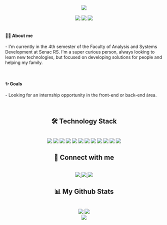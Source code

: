 
<div align="center">
  <img src="https://cdn.discordapp.com/attachments/936094333248086058/936415895994138714/homeDeveloper.png" />
</div>

</br>

<div align="center">
 <img src="https://badges.pufler.dev/visits/LeoDiasz/LeoDiasz"/> 
 <img src="https://badges.pufler.dev/repos/LeoDiasz"/>
 <img src="https://badges.pufler.dev/commits/monthly/LeoDiasz" />
</div>

</br>

<section>
  <div>
    <h4>👨‍💻 About me </h4>
    <p align="left">
      - I'm currently in the 4th semester of the Faculty of Analysis and Systems Development at Senac RS. I'm a super curious person, always looking to learn new technologies,         but focused on developing solutions for people and helping my family.
    </p>  
  </div>
  </br>
  <div>
    <h4>✨ Goals </h4>
    <p align="left">
     - Looking for an internship opportunity in the front-end or back-end área.
    </p>  
  </div>
  </br>


</section>

<!-- Stats  Tecnology LeoDiasz-->

<h2 align="center">🛠️ Technology Stack</h2>

</br>

<div align="center">
  <img src="https://img.shields.io/badge/html5-%23E34F26.svg?style=for-the-badge&logo=html5&logoColor=white"/>
  <img src="https://img.shields.io/badge/css3-%231572B6.svg?style=for-the-badge&logo=css3&logoColor=white"/>
  <img src="https://img.shields.io/badge/javascript-%23323330.svg?style=for-the-badge&logo=javascript&logoColor=%23F7DF1E"/>
  <img src="https://img.shields.io/badge/typescript-%23007ACC.svg?style=for-the-badge&logo=typescript&logoColor=white)"/>
  <img src="https://img.shields.io/badge/react-%2320232a.svg?style=for-the-badge&logo=react&logoColor=%2361DAFB"/>
  <img src="https://img.shields.io/badge/node.js-6DA55F?style=for-the-badge&logo=node.js&logoColor=white"/>
  <img src="https://img.shields.io/badge/python-3670A0?style=for-the-badge&logo=python&logoColor=ffdd54"/>
   <img src="https://img.shields.io/badge/php-%23777BB4.svg?style=for-the-badge&logo=php&logoColor=white"/>
  <img src="https://img.shields.io/badge/mysql-%2300f.svg?style=for-the-badge&logo=mysql&logoColor=white"/>
  <img src="https://img.shields.io/badge/postgres-%23316192.svg?style=for-the-badge&logo=postgresql&logoColor=white"/>
  <img src="https://img.shields.io/badge/git-%23F05033.svg?style=for-the-badge&logo=git&logoColor=white" />
  <img src="https://img.shields.io/badge/github-%23121011.svg?style=for-the-badge&logo=github&logoColor=white"/>
</div>

<!-- Contact  LeoDiasz-->

<h2 align="center">🤳 Connect with me</h2>

</br>

<div align="center">
  <a href="https://www.instagram.com/leo_dias79/">
     <img src="https://img.shields.io/badge/@leodias79-%23E4405F.svg?style=for-the-badge&logo=Instagram&logoColor=white"/>
  </a>
  
  <a href="mailto: leonardoduarte.multimidia@gmail.com">
   <img src="https://img.shields.io/badge/Leonardo-D14836?style=for-the-badge&logo=gmail&logoColor=white"/>
  </a>
  <a href="https://www.linkedin.com/in/leonardo-dias-40a056201/">
   <img src="https://img.shields.io/badge/Leonardo Dias-%230077B5.svg?style=for-the-badge&logo=linkedin&logoColor=white"/>
  </a>
</div>

<!-- Stats  LeoDiasz-->

<h2 align="center">
  📊 My Github Stats
</h2>
 
</br>

<div align="center">
  <img  src = "https://github-readme-stats.vercel.app/api?username=LeoDiasz&show_icons=false&theme=midnight-purple&line_height=27">
  <img src = "https://github-readme-stats.vercel.app/api/top-langs/?username=LeoDiasz&hide=html,css&theme=midnight-purple">
</div>

<div align = "center">
 <img  src="https://github-readme-streak-stats.herokuapp.com/?user=LeoDiasz&show_icons=true&locale=en&layout=compact&theme=midnight-purple&line_height=0" />
</div> 


